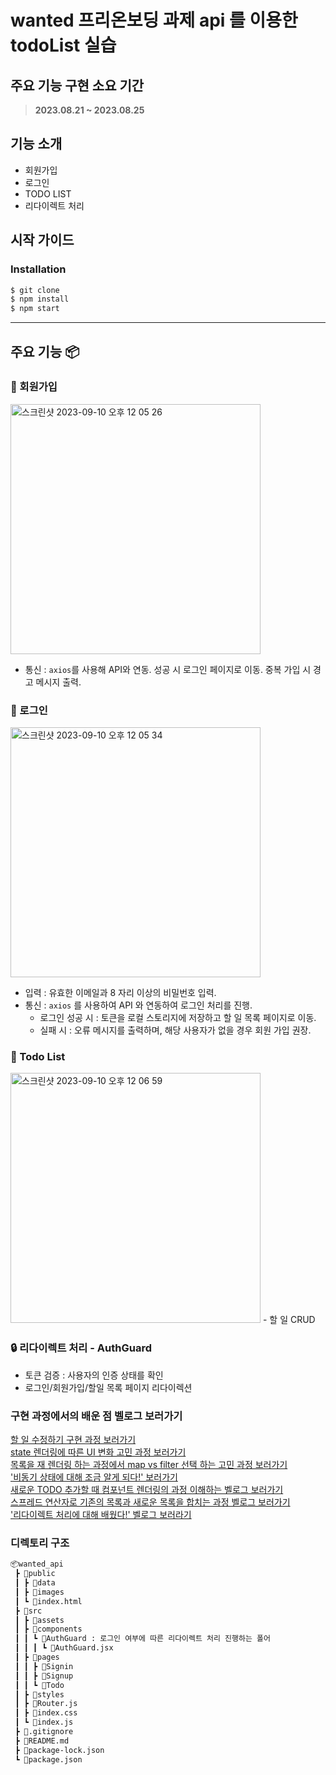 # wanted 프리온보딩 과제 api 를 이용한 todoList 실습

## 주요 기능 구현 소요 기간

> **2023.08.21 ~ 2023.08.25**

## 기능 소개
- 회원가입
- 로그인
- TODO LIST
- 리다이렉트 처리


## 시작 가이드

### Installation

```bash
$ git clone 
$ npm install
$ npm start
```

---

## 주요 기능 📦

### 📝 회원가입 

<img width="400" alt="스크린샷 2023-09-10 오후 12 05 26" src="https://github.com/minngaeng/wanted_api/assets/124495210/7a72773e-5637-47e4-86b3-f229353c539e">

- 통신 : `axios`를 사용해 API와 연동. 성공 시 로그인 페이지로 이동. 중복 가입 시 경고 메시지 출력.

### 📝 로그인

<img width="400" alt="스크린샷 2023-09-10 오후 12 05 34" src="https://github.com/minngaeng/wanted_api/assets/124495210/3298e5fe-09a8-45a4-ae8c-5457143d9c37">


- 입력 : 유효한 이메일과 8 자리 이상의 비밀번호 입력.
- 통신 : `axios` 를 사용하여 API 와 연동하여 로그인 처리를 진행.
  - 로그인 성공 시 : 토큰을 로컬 스토리지에 저장하고 할 일 목록 페이지로 이동.
  - 실패 시 : 오류 메시지를 출력하며, 해당 사용자가 없을 경우 회원 가입 권장.

### 📝 Todo List

<img width="400" alt="스크린샷 2023-09-10 오후 12 06 59" src="https://github.com/minngaeng/wanted_api/assets/124495210/8d5d47d3-5835-4a3e-b281-c53af8dd4dc8">
- 할 일 CRUD

### 🔒 리다이렉트 처리 - AuthGuard

- 토큰 검증 : 사용자의 인증 상태를 확인
- 로그인/회원가입/할일 목록 페이지 리다이렉션

### 구현 과정에서의 배운 점 벨로그 보러가기 

[할 일 수정하기 구현 과정 보러가기](https://velog.io/@minngaeng/%EC%B5%9C%EC%A2%85-%EC%88%98%EC%A0%95%ED%95%98%EA%B8%B0) <br />
[state 렌더링에 따른 UI 변화 고민 과정 보러가기](https://velog.io/@minngaeng/%EC%9E%84%EC%8B%9C%EC%A0%80%EC%9E%A5) <br />
[목록을 재 렌더링 하는 과정에서 map vs filter 선택 하는 고민 과정 보러가기](https://velog.io/@minngaeng/Delete-map-VS-filter-...-which-method-is-the-right) <br />
['비동기 상태에 대해 조금 알게 되다!' 보러가기](https://velog.io/@minngaeng/%EC%95%84%EB%86%94-%EA%B8%80%EB%A9%B4-%EC%99%9C-setState%EC%97%90-%ED%95%A8%EA%BB%98-%EB%8B%B4%EC%95%84-Body-%EC%97%90-%EC%A0%84%EC%86%A1%ED%95%98%EB%A9%B4-%EC%95%88%EB%90%98%EB%8A%94%EB%8D%B0) <br />
[새로운 TODO 추가할 때 컴포넌트 렌더링의 과정 이해하는 벨로그 보러가기 ](https://velog.io/@minngaeng/%EC%8A%A4%ED%94%84%EB%A0%88%EB%93%9C-%EC%97%B0%EC%82%B0%EC%9E%90%EC%97%90-%EB%8C%80%ED%95%9C-%EA%B6%81%EA%B5%BC%ED%95%A8%EC%9D%84-%ED%92%80%EB%8B%A4) <br />
[스프레드 연산자로 기존의 목록과 새로운 목록을 합치는 과정 벨로그 보러가기](https://velog.io/@minngaeng/%EC%8A%A4%ED%94%84%EB%A0%88%EB%93%9C-%EC%97%B0%EC%82%B0%EC%9E%90%EC%97%90-%EB%8C%80%ED%95%9C-%EA%B6%81%EA%B5%BC%ED%95%A8%EC%9D%84-%ED%92%80%EB%8B%A4) <br />
['리다이렉트 처리에 대해 배웠다!' 벨로그 보러라기](https://velog.io/@minngaeng/%EB%A6%AC%EB%8B%A4%EC%9D%B4%EB%A0%89%ED%8A%B8-%EC%B2%98%EB%A6%AC-%EA%B7%B8%EA%B2%8C-%EB%AD%94%EB%8D%B0) <br />

### 디렉토리 구조

```bash
📦wanted_api
 ┣ 📂public
 ┃ ┣ 📂data
 ┃ ┣ 📂images
 ┃ ┗ 📜index.html
 ┣ 📂src
 ┃ ┣ 📂assets
 ┃ ┣ 📂components
 ┃ ┃ ┗ 📂AuthGuard : 로그인 여부에 따른 리다이렉트 처리 진행하는 폴어
 ┃ ┃ ┃ ┗ 📜AuthGuard.jsx
 ┃ ┣ 📂pages
 ┃ ┃ ┣ 📂Signin
 ┃ ┃ ┣ 📂Signup
 ┃ ┃ ┗ 📂Todo
 ┃ ┣ 📂styles
 ┃ ┣ 📜Router.js
 ┃ ┣ 📜index.css
 ┃ ┗ 📜index.js
 ┣ 📜.gitignore
 ┣ 📜README.md
 ┣ 📜package-lock.json
 ┗ 📜package.json

```
